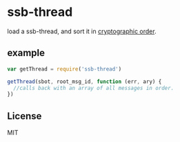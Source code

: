 # ssb-thread

load a ssb-thread, and sort it in [cryptographic order](https://github.com/ssbc/ssb-sort).

## example

``` js
var getThread = require('ssb-thread')

getThread(sbot, root_msg_id, function (err, ary) {
  //calls back with an array of all messages in order.
})
```

## License

MIT
